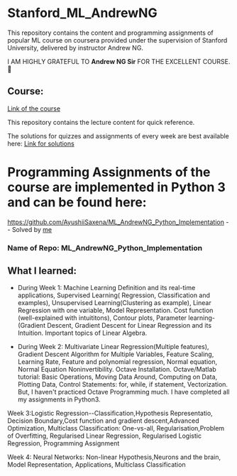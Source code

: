 # Stanford_ML_AndrewNG
This repository contains the content and programming assignments of popular ML course on coursera provided under the supervision of Stanford University, delivered by instructor Andrew NG.

I AM HIGHLY GRATEFUL TO **Andrew NG Sir** FOR THE EXCELLENT COURSE.:slightly_smiling_face:

## Course:
[Link of the course](http://ml-class.org)

This repository contains the lecture content for quick reference.

The solutions for quizzes and assignments of every week are best available here:
[Link for solutions](https://www.apdaga.com/2020/01/coursera-machine-learning-all-weeks-solutions-assignment-quiz.html)

# Programming Assignments of the course are implemented in Python 3 and can be found here: 
https://github.com/AyushiiSaxena/ML_AndrewNG_Python_Implementation -- Solved by [me](https://github.com/AyushiiSaxena)
### Name of Repo: ML_AndrewNG_Python_Implementation


## What I learned:

* During Week 1: 
   Machine Learning Definition and its real-time applications, Supervised Learning( Regression, Classification and examples), Unsupervised               Learning(Clustering as example), Linear Regression with one variable, Model Representation. Cost function (well-explained with intuititons),  Contour plots, Parameter learning-(Gradient Descent, Gradient Descent for Linear Regression and its Intuition. Important topics of Linear Algebra.
   
* During Week 2:
   Multivariate Linear Regression(Multiple features), Gradient Descent Algorithm for Multiple Variables, Feature Scaling, Learning Rate, Feature and polynomial regression, Normal equation, Normal Equation Noninvertibility. Octave Installation. Octave/Matlab tutorial: Basic Operations, Moving Data Around, Computing on Data, Plotting Data, Control Statements: for, while, if statement, Vectorization. But, I haven't practiced Octave Programming much. I have completed all my assignments in Python3.



Week 3:Logistic Regression--Classification,Hypothesis Representatio, Decision Boundary,Cost function and gradient descent,Advanced Optimization, Multiclass Classification: One-vs-all, Regularisation,Problem of Overfitting, Regularised Linear Regression, Regularised Logistic Regression, Programming Assignment

Week 4: Neural   Networks: Non-linear Hypothesis,Neurons and the brain, Model Representation, Applications, Multiclass Classification




